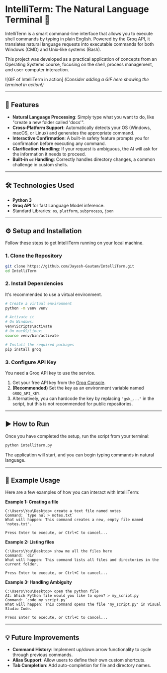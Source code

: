 # IntelliTerm: The Natural Language Terminal 🚀

IntelliTerm is a smart command-line interface that allows you to execute shell commands by typing in plain English. Powered by the Groq API, it translates natural language requests into executable commands for both Windows (CMD) and Unix-like systems (Bash).

This project was developed as a practical application of concepts from an Operating Systems course, focusing on the shell, process management, and user-computer interaction.

\![GIF of IntelliTerm in action]
*(Consider adding a GIF here showing the terminal in action\!)*

-----

## 🌟 Features

  * **Natural Language Processing**: Simply type what you want to do, like "create a new folder called 'docs'".
  * **Cross-Platform Support**: Automatically detects your OS (Windows, macOS, or Linux) and generates the appropriate command.
  * **Interactive Confirmation**: A built-in safety feature prompts you for confirmation before executing any command.
  * **Clarification Handling**: If your request is ambiguous, the AI will ask for the information it needs to proceed.
  * **Built-in `cd` Handling**: Correctly handles directory changes, a common challenge in custom shells.

-----

## 🛠️ Technologies Used

  * **Python 3**
  * **Groq API** for fast Language Model inference.
  * Standard Libraries: `os`, `platform`, `subprocess`, `json`

-----

## ⚙️ Setup and Installation

Follow these steps to get IntelliTerm running on your local machine.

### 1\. Clone the Repository

```bash
git clone https://github.com/Jayesh-Gautam/IntelliTerm.git
cd IntelliTerm
```

### 2\. Install Dependencies

It's recommended to use a virtual environment.

```bash
# Create a virtual environment
python -m venv venv

# Activate it
# On Windows:
venv\Scripts\activate
# On macOS/Linux:
source venv/bin/activate

# Install the required packages
pip install groq
```

### 3\. Configure API Key

You need a Groq API key to use the service.

1.  Get your free API key from the [Groq Console](https://console.groq.com/keys).
2.  **(Recommended)** Set the key as an environment variable named `GROQ_API_KEY`.
3.  Alternatively, you can hardcode the key by replacing `"gsk_..."` in the script, but this is not recommended for public repositories.

-----

## ▶️ How to Run

Once you have completed the setup, run the script from your terminal:

```bash
python intelliterm.py
```

The application will start, and you can begin typing commands in natural language.

-----

## 📝 Example Usage

Here are a few examples of how you can interact with IntelliTerm:

**Example 1: Creating a file**

```
C:\Users\You\Desktop> create a text file named notes
Command: `type nul > notes.txt`
What will happen: This command creates a new, empty file named 'notes.txt'.

Press Enter to execute, or Ctrl+C to cancel...
```

**Example 2: Listing files**

```
C:\Users\You\Desktop> show me all the files here
Command: `dir`
What will happen: This command lists all files and directories in the current folder.

Press Enter to execute, or Ctrl+C to cancel...
```

**Example 3: Handling Ambiguity**

```
C:\Users\You\Desktop> open the python file
AI: Which Python file would you like to open? > my_script.py
Command: `code my_script.py`
What will happen: This command opens the file 'my_script.py' in Visual Studio Code.

Press Enter to execute, or Ctrl+C to cancel...
```

-----

## 💡 Future Improvements

  * **Command History**: Implement up/down arrow functionality to cycle through previous commands.
  * **Alias Support**: Allow users to define their own custom shortcuts.
  * **Tab Completion**: Add auto-completion for file and directory names.
